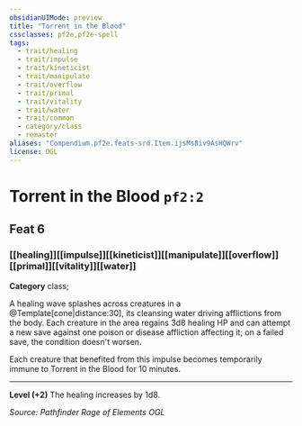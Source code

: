 ```yaml
---
obsidianUIMode: preview
title: "Torrent in the Blood"
cssclasses: pf2e,pf2e-spell
tags:
  - trait/healing
  - trait/impulse
  - trait/kineticist
  - trait/manipulate
  - trait/overflow
  - trait/primal
  - trait/vitality
  - trait/water
  - trait/common
  - category/class
  - remaster
aliases: "Compendium.pf2e.feats-srd.Item.ijsMs8iv9AsHQWrv"
license: OGL
---
```

# Torrent in the Blood `pf2:2`
## Feat 6
### [[healing]][[impulse]][[kineticist]][[manipulate]][[overflow]][[primal]][[vitality]][[water]]

**Category** class; 




A healing wave splashes across creatures in a @Template\[cone|distance:30\], its cleansing water driving afflictions from the body. Each creature in the area regains 3d8 healing HP and can attempt a new save against one poison or disease affliction affecting it; on a failed save, the condition doesn't worsen.

Each creature that benefited from this impulse becomes temporarily immune to Torrent in the Blood for 10 minutes.

* * *

**Level (+2)** The healing increases by 1d8.

*Source: Pathfinder Rage of Elements*
*OGL*